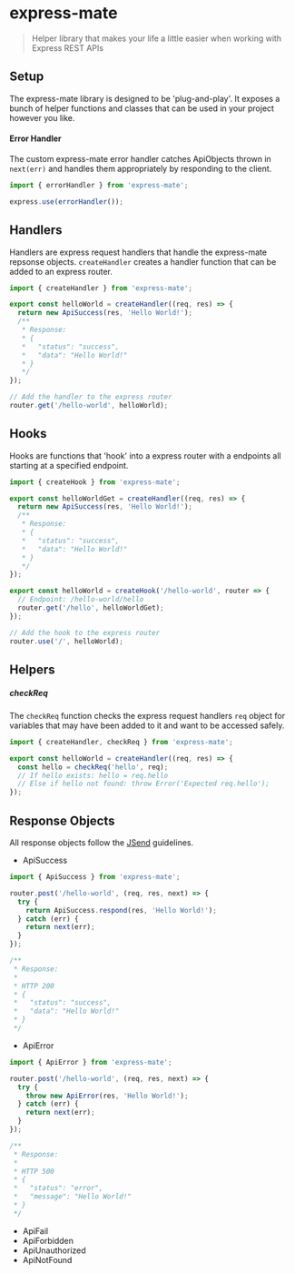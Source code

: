 # express-mate

> Helper library that makes your life a little easier when working with Express REST APIs

## Setup

The express-mate library is designed to be 'plug-and-play'. It exposes a bunch of helper functions and classes that can be used in your project however you like.

#### Error Handler

The custom express-mate error handler catches ApiObjects thrown in `next(err)` and handles them appropriately by responding to the client.

```typescript
import { errorHandler } from 'express-mate';

express.use(errorHandler());
```

## Handlers

Handlers are express request handlers that handle the express-mate repsonse objects. `createHandler` creates a handler function that can be added to an express router.

```typescript
import { createHandler } from 'express-mate';

export const helloWorld = createHandler((req, res) => {
  return new ApiSuccess(res, 'Hello World!');
  /**
   * Response:
   * {
   *   "status": "success",
   *   "data": "Hello World!"
   * }
   */
});

// Add the handler to the express router
router.get('/hello-world', helloWorld);
```

## Hooks

Hooks are functions that 'hook' into a express router with a endpoints all starting at a specified endpoint.

```typescript
import { createHook } from 'express-mate';

export const helloWorldGet = createHandler((req, res) => {
  return new ApiSuccess(res, 'Hello World!');
  /**
   * Response:
   * {
   *   "status": "success",
   *   "data": "Hello World!"
   * }
   */
});

export const helloWorld = createHook('/hello-world', router => {
  // Endpoint: /hello-world/hello
  router.get('/hello', helloWorldGet);
});

// Add the hook to the express router
router.use('/', helloWorld);
```

## Helpers

##### checkReq

The `checkReq` function checks the express request handlers `req` object for variables that may have been added to it and want to be accessed safely.

```typescript
import { createHandler, checkReq } from 'express-mate';

export const helloWorld = createHandler((req, res) => {
  const hello = checkReq('hello', req);
  // If hello exists: hello = req.hello
  // Else if hello not found: throw Error('Expected req.hello');
});
```

## Response Objects

All response objects follow the [JSend](https://github.com/omniti-labs/jsend) guidelines.

- ApiSuccess

```typescript
import { ApiSuccess } from 'express-mate';

router.post('/hello-world', (req, res, next) => {
  try {
    return ApiSuccess.respond(res, 'Hello World!');
  } catch (err) {
    return next(err);
  }
});

/**
 * Response:
 *
 * HTTP 200
 * {
 *   "status": "success",
 *   "data": "Hello World!"
 * }
 */
```

- ApiError

```typescript
import { ApiError } from 'express-mate';

router.post('/hello-world', (req, res, next) => {
  try {
    throw new ApiError(res, 'Hello World!');
  } catch (err) {
    return next(err);
  }
});

/**
 * Response:
 *
 * HTTP 500
 * {
 *   "status": "error",
 *   "message": "Hello World!"
 * }
 */
```

- ApiFail
- ApiForbidden
- ApiUnauthorized
- ApiNotFound
